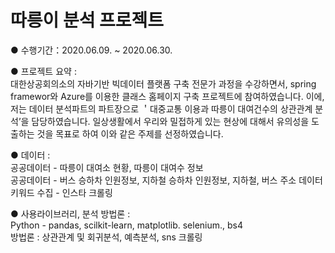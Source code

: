# 따릉이 분석 프로젝트

● 수행기간：2020.06.09. ~ 2020.06.30.   

●  프로젝트 요약 :   
대한상공회의소의 자바기반 빅데이터 플랫폼 구축 전문가 과정을 수강하면서, spring framewor와 Azure를 이용한  클래스 홈페이지 구축 프로젝트에 참여하였습니다. 이에, 저는 데이터 분석파트의 파트장으로 ＇대중교통 이용과 따릉이 대여건수의 상관관계 분석’을 담당하였습니다. 일상생활에서 우리와 밀접하게 있는 현상에 대해서 유의성을 도출하는 것을 목표로 하여  이와 같은 주제를 선정하였습니다.   
      
●  데이터 :   
공공데이터 - 따릉이 대여소 현황, 따릉이 대여수 정보      
공공데이터 - 버스 승하차 인원정보, 지하철 승하차 인원정보, 지하철, 버스 주소 데이터          
키워드 수집 - 인스타 크롤링       

●  사용라이브러리, 분석 방법론 :       
Python - pandas, scilkit-learn, matplotlib. selenium., bs4       
방법론 : 상관관계 및 회귀분석, 예측분석, sns 크롤링      


